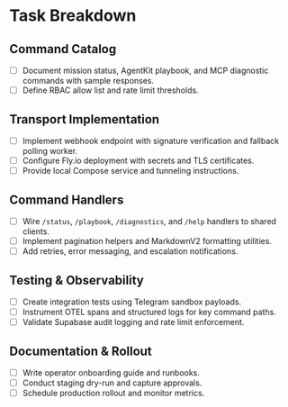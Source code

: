 # Task Breakdown

## Command Catalog
- [ ] Document mission status, AgentKit playbook, and MCP diagnostic commands with sample responses.
- [ ] Define RBAC allow list and rate limit thresholds.

## Transport Implementation
- [ ] Implement webhook endpoint with signature verification and fallback polling worker.
- [ ] Configure Fly.io deployment with secrets and TLS certificates.
- [ ] Provide local Compose service and tunneling instructions.

## Command Handlers
- [ ] Wire `/status`, `/playbook`, `/diagnostics`, and `/help` handlers to shared clients.
- [ ] Implement pagination helpers and MarkdownV2 formatting utilities.
- [ ] Add retries, error messaging, and escalation notifications.

## Testing & Observability
- [ ] Create integration tests using Telegram sandbox payloads.
- [ ] Instrument OTEL spans and structured logs for key command paths.
- [ ] Validate Supabase audit logging and rate limit enforcement.

## Documentation & Rollout
- [ ] Write operator onboarding guide and runbooks.
- [ ] Conduct staging dry-run and capture approvals.
- [ ] Schedule production rollout and monitor metrics.
